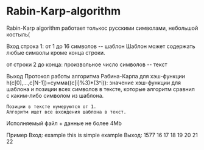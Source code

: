 # Rabin-Karp-algorithm
Rabin-Karp algorithm
работает толькос  русскими символами, небольшой костыль(

Вход
строка 1:
	от 1 до 16 символов -- шаблон
	Шаблон может содержать любые символы кроме конца строки.

от строки 2 до конца:
	произвольное число символов -- текст

Выход
	Протокол работы алгоритма Рабина-Карпа для
	хэш-функции h(c[0],...,c[N-1])=сумма((c[i]%3)*(3^i)):
	значение хэш-функции для шаблона и
	позиции всех символов в тексте, которые алгоритм сравнил с каким-либо символом из шаблона.

	Позиции в тексте нумеруются от 1.
	Алгоритм ищет все вхождения шаблона в текст.

Исполняемый файл + данные не более 4Mb

Пример
Вход:
example
this is simple example
Выход:
1577 16 17 18 19 20 21 22
